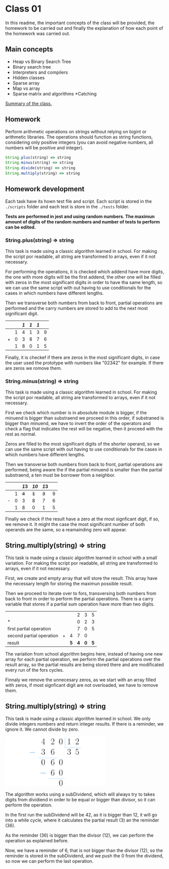 # Class 01
In this readme, the important concepts of the class will be provided, the homework to be carried out and finally the explanation of how each point of the homework was carried out.

## Main concepts
* Heap vs Binary Search Tree
* Binary search tree
* Interpreters and compilers
* Hidden classes
* Sparse array
* Map vs array
* Sparse matrix and algorithms
*Catching

[Summary of the class.](https://docs.google.com/document/d/1pHbHcZFxaiceiqwmq3UQTkFnHX94ACPrJdoJp2QkU5A/edit?usp=sharing)


## Homework
Perform arithmetic operations on strings without relying on bigint or arithmetic libraries. The operations should function as string functions, considering only positive integers (you can avoid negative numbers, all numbers will be positive and integer).
```js
String.plus(string) => string
String.minus(string) => string
String.divide(string) => string
String.multiply(string) => string
```

## Homework development

Each task have its hown test file and script. Each script is stored in the ```./scripts``` folder and each test is store in the ```./tests``` folder.

__Tests are performed in jest and using random numbers. The maximun amount of digits of the random numbers and number of tests to perform can be edited.__

### String.plus(string) => string 

This task is made using a classic algorithm learned in school. For making the script por readable, all string are transformed to arrays, even if it not necessary.

For performing the operations, it is checked which addend have more digits, the one with more digits will be the first addend, the other one will be filled with zeros in the most significant digits in order to have tha same length, so we can use the same script with out having to use conditionals for the cases in which numbers have different lengths.

Then we transverse both numbers from back to front, partial operations are performed and the carry numbers are stored to add to the next most significant digit.

|    |   | *1* | *1* | *1* |   | 
| -- | --| - | --| --| - |
|    | 1 | 4 | 1 | 3 | 9 |
| +  | 0 | 3 | 8 | 7 | 6 |
|    | 1 | 8 | 0 | 1 | 5 |

Finally, it is checkef if there are zeros in the most significant digits, in case the user used the prototype with numbers like "02342" for example. If there are zeros we romove them.

### String.minus(string) => string 

This task is made using a classic algorithm learned in school. For making the script por readable, all string are transformed to arrays, even if it not necessary.

First we check which number is in abosolute module is bigger, if the minuend is bigger than substraend we proceed in this order, if substraned is bigger than minuend, we have to invert the order of the operators and check a flag that indicates the rest  will be negative, then it proceed with the rest as normal.

Zeros are filled to the most significant digits of the shorter operand, so we can use the same script with out having to use conditionals for the cases in which numbers have different lengths.

Then we transverse both numbers from back to front, partial operations are performed, being aware the if the partial minuend is smaller than the partial substraend, a ten must be borrower from a neighbor.

|    |   | *1*3  | *10*   | *1*3 |   | 
| -- | --| -     | --    | --    | - |
|    | 1 | ~~4~~ | ~~1~~ | ~~3~~ | 9 |
| -  | 0 | 3     | 8     | 7     | 6 |
|    | 1 | 8     | 0     | 1     | 5 |

Finally we check if the result have a zero at the most signficant digit, if so, we remove it. It might the case the most significant number of both operands are the same, so a reamainding zero will appear.

## String.multiply(string) => string
This task is made using a classic algorithm learned in school with a small variation. For making the script por readable, all string are transformed to arrays, even if it not necessary.

First, we create and empty array that will store the result. This array have the necessary length for storing the maximun possible result.

Then we proceed to iterate over to fors, transversing both numbers from back to front in order to perform the partial operations.
There is a carry variable that stores if a partial sum operation have more than two digits. 

|    |   | |  |  |   | 
| -- | --| - | --| --| - |
|    |  |  | 2 | 3 | 5 |
| *  |  |  | 0 | 2 | 3 |
| first partial operation   |  | | 7 | 0 | 5 |
| second partial operation| + | 4| 7 | 0 |  |
|  result  |  | __5__| __4__ | __0__| __5__ |

The variation from school algorithm begins here, instead of having one new array for each partial operation, we perform the partial operations over the result array, so the partial results are being stored there and are modificated every run of the fors cycles.

Finnaly we remove the unnecesary zeros, as we start with an array filled with zeros, if most signficant digit are not overloaded, we have to remove them.

## String.multiply(string) => string

This task is made using a classic algorithm learned in school. We only divide integers numbers and return integer results. If there is a reminder, we ignore it. We cannot divide by zero.


![Divition example](./images/image.png)

The algorithm works using a subDividend, which will always try to takes digits from dividiend in order to be equal or bigger than divisor, so it can perform the operation. 

In the first run the subDividend will be 42, as it is bigger than 12, it will go into a while cycle, where it calculates the partial result (3) an the reminder (36).

As the reminder (36) is bigger than the divisor (12), we can perform the operation as explained before.

Now, we have a reminder of 6, that is not bigger than the divisor (12), so the reminder is stored in the subDividend, and we push the 0 from the dividend, so now we can perform the last operation.